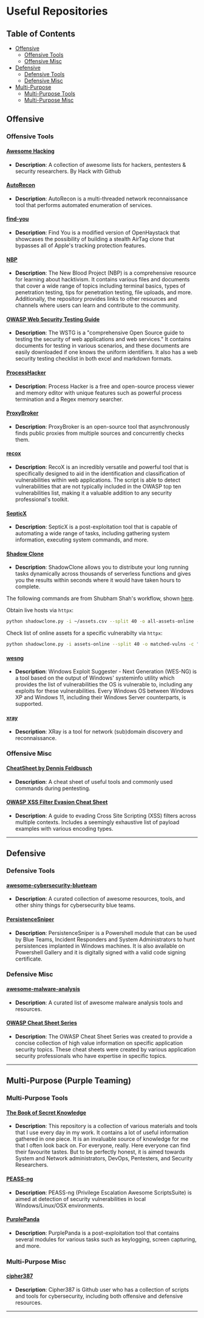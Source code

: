 # Useful Repositories

## Table of Contents

- [Offensive](#offensive)
    - [Offensive Tools](#offensive-tools)
    - [Offensive Misc](#offensive-misc)
- [Defensive](#defensive)
    - [Defensive Tools](#defensive-tools)
    - [Defensive Misc](#defensive-misc)
- [Multi-Purpose](#multi-purpose-purple-teaming)
    - [Multi-Purpose Tools](#multi-purpose-tools)
    - [Multi-Purpose Misc](#multi-purpose-misc)

## Offensive

### Offensive Tools

#### [Awesome Hacking](https://github.com/Hack-with-Github/Awesome-Hacking)
- **Description**: A collection of awesome lists for hackers, pentesters & security researchers. By Hack with Github

#### [AutoRecon](https://github.com/Tib3rius/AutoRecon)
- **Description**: AutoRecon is a multi-threaded network reconnaissance tool that performs automated enumeration of services.

#### [find-you](https://github.com/positive-security/find-you)
- **Description**: Find You is a modified version of OpenHaystack that showcases the possibility of building a stealth AirTag clone that bypasses all of Apple's tracking protection features.

#### [NBP](https://github.com/NeverWonderLand/NBP)
- **Description**: The New Blood Project (NBP) is a comprehensive resource for learning about hacktivism. It contains various files and documents that cover a wide range of topics including terminal basics, types of penetration testing, tips for penetration testing, file uploads, and more. Additionally, the repository provides links to other resources and channels where users can learn and contribute to the community.

#### [OWASP Web Security Testing Guide](https://github.com/OWASP/wstg)
- **Description**: The WSTG is a "comprehensive Open Source guide to testing the security of web applications and web services." It contains documents for testing in various scenarios, and these documents are easily downloaded if one knows the uniform identifiers. It also has a web security testing checklist in both excel and markdown formats.

#### [ProcessHacker](https://github.com/PKRoma/ProcessHacker)
- **Description**: Process Hacker is a free and open-source process viewer and memory editor with unique features such as powerful process termination and a Regex memory searcher.

#### [ProxyBroker](https://github.com/constverum/ProxyBroker)
- **Description**: ProxyBroker is an open-source tool that asynchronously finds public proxies from multiple sources and concurrently checks them.

#### [recox](https://github.com/samhaxr/recox)
- **Description**: RecoX is an incredibly versatile and powerful tool that is specifically designed to aid in the identification and classification of vulnerabilities within web applications. The script is able to detect vulnerabilities that are not typically included in the OWASP top ten vulnerabilities list, making it a valuable addition to any security professional's toolkit.

#### [SepticX](https://github.com/TheonlyIcebear/SepticX)
- **Description**: SepticX is a post-exploitation tool that is capable of automating a wide range of tasks, including gathering system information, executing system commands, and more.

#### [Shadow Clone](https://github.com/fyoorer/ShadowClone)
- **Description**: ShadowClone allows you to distribute your long running tasks dynamically across thousands of serverless functions and gives you the results within seconds where it would have taken hours to complete.

The following commands are from Shubham Shah's workflow, shown [here](https://youtu.be/0OMmWtU2Y_g?si=bJ2qCwnEXQvp88jP&t=1186).

Obtain live hosts via `httpx`:
```bash
python shadowclone.py -i ~/assets.csv --split 40 -o all-assets-online -c "/go/bin/httpx -l {INPUT}"
```

Check list of online assets for a specific vulnerabilty via `httpx`:
```bash
python shadowclone.py -i assets-online --split 40 -o matched-vulns -c "/go/bin/httpx -l {INPUT} -path '/..\..\..\..\..\..\..\..\..\..\..\..\etc\passwd' -ms 'root:x:0:0' "
```

#### [wesng](https://github.com/bitsadmin/wesng)
- **Description**: Windows Exploit Suggester - Next Generation (WES-NG) is a tool based on the output of Windows' systeminfo utility which provides the list of vulnerabilities the OS is vulnerable to, including any exploits for these vulnerabilities. Every Windows OS between Windows XP and Windows 11, including their Windows Server counterparts, is supported.

#### [xray](https://github.com/evilsocket/xray)
- **Description**: XRay is a tool for network (sub)domain discovery and reconnaissance.

### Offensive Misc

#### [CheatSheet by Dennis Feldbusch](https://github.com/DennisFeldbusch/CheatSheet)
- **Description**: A cheat sheet of useful tools and commonly used commands during pentesting.

#### [OWASP XSS Filter Evasion Cheat Sheet](https://cheatsheetseries.owasp.org/cheatsheets/XSS_Filter_Evasion_Cheat_Sheet.html)
- **Description**: A guide to evading Cross Site Scripting (XSS) filters across multiple contexts. Includes a seemingly exhaustive list of payload examples with various encoding types.

---

## Defensive

### Defensive Tools

#### [awesome-cybersecurity-blueteam](https://github.com/fabacab/awesome-cybersecurity-blueteam)
- **Description**: A curated collection of awesome resources, tools, and other shiny things for cybersecurity blue teams.

#### [PersistenceSniper](https://github.com/last-byte/PersistenceSniper)
- **Description**: PersistenceSniper is a Powershell module that can be used by Blue Teams, Incident Responders and System Administrators to hunt persistences implanted in Windows machines. It is also available on Powershell Gallery and it is digitally signed with a valid code signing certificate.

### Defensive Misc

#### [awesome-malware-analysis](https://github.com/rshipp/awesome-malware-analysis)
- **Description**: A curated list of awesome malware analysis tools and resources.

#### [OWASP Cheat Sheet Series](https://cheatsheetseries.owasp.org/index.html)
- **Description**: The OWASP Cheat Sheet Series was created to provide a concise collection of high value information on specific application security topics. These cheat sheets were created by various application security professionals who have expertise in specific topics.

---

## Multi-Purpose (Purple Teaming)

### Multi-Purpose Tools

#### [The Book of Secret Knowledge](https://github.com/trimstray/the-book-of-secret-knowledge)
- **Description**: This repository is a collection of various materials and tools that I use every day in my work. It contains a lot of useful information gathered in one piece. It is an invaluable source of knowledge for me that I often look back on. For everyone, really. Here everyone can find their favourite tastes. But to be perfectly honest, it is aimed towards System and Network administrators, DevOps, Pentesters, and Security Researchers.

#### [PEASS-ng](https://github.com/carlospolop/PEASS-ng)
- **Description**: PEASS-ng (Privilege Escalation Awesome ScriptsSuite) is aimed at detection of security vulnerabilities in local Windows/Linux/OSX environments.

#### [PurplePanda](https://github.com/carlospolop/PurplePanda)
- **Description**: PurplePanda is a post-exploitation tool that contains several modules for various tasks such as keylogging, screen capturing, and more.

### Multi-Purpose Misc

#### [cipher387](https://github.com/cipher387)
- **Description**: Cipher387 is Github user who has a collection of scripts and tools for cybersecurity, including both offensive and defensive resources.

---
